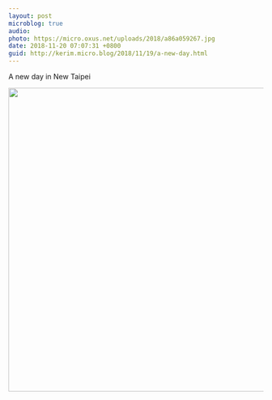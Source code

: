 ```yaml
---
layout: post
microblog: true
audio: 
photo: https://micro.oxus.net/uploads/2018/a86a059267.jpg
date: 2018-11-20 07:07:31 +0800
guid: http://kerim.micro.blog/2018/11/19/a-new-day.html
---
```

A new day in New Taipei

<img src="https://micro.oxus.net/uploads/2018/a86a059267.jpg" width="600" height="600" />
